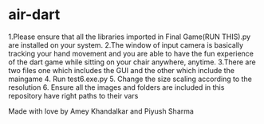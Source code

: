 # air-dart

1.Please ensure that all the libraries imported in Final Game(RUN THIS).py are installed on your system.
2.The window of input camera is basically tracking your hand movement and you are able to have the fun experience of the dart game while sitting on your chair anywhere, anytime.
3.There are two files one which includes the GUI and the other which include the maingame
4. Run test6.exe.py 
5. Change the size scaling according to the resolution
6. Ensure all the images and folders are included in this repository have right paths to their vars

Made with love by Amey Khandalkar and Piyush Sharma
